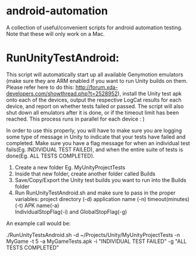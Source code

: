 android-automation
==================

A collection of useful/convenient scripts for android automation testing. Note that these will only work on a Mac.

RunUnityTestAndroid:
==================

This script will automatically start up all available Genymotion emulators (make sure they are ARM enabled if you want to run Unity builds on them. Please refer here to do this: http://forum.xda-developers.com/showthread.php?t=2528952), install the Unity test apk onto each of the devices, output the respective LogCat results for each device, and report on whether tests failed or passed. The script will also shut down all emulators after it is done, or if the timeout limit has been reached. This process runs in parallel for each device : )

In order to use this properly, you will have to make sure you are logging some type of message in Unity to indicate that your tests have failed and completed. Make sure you have a flag message for when an individual test fails(Eg. INDIVIDUAL TEST FAILED), and when the entire suite of tests is done(Eg. ALL TESTS COMPLETED). 

1. Create a new folder Eg. MyUnityProjectTests
2. Inside that new folder, create another folder called Builds
3. Save/Copy/Export the Unity test builds you want to run into the Builds folder
4. Run RunUnityTestAndroid.sh and make sure to pass in the proper variables:
      project directory (-d)
      application name (-n)
      timeout(minutes) (-t)
      APK name(-a)  
      IndividualStopFlag(-i)
      and GlobalStopFlag(-g)

An example call would be:

./RunUnityTestsAndroid.sh -d ~/Projects/Unity/MyUnityProjectTests -n MyGame -t 5 -a MyGameTests.apk -i "INDIVIDUAL TEST FAILED" -g "ALL TESTS COMPLETED"


